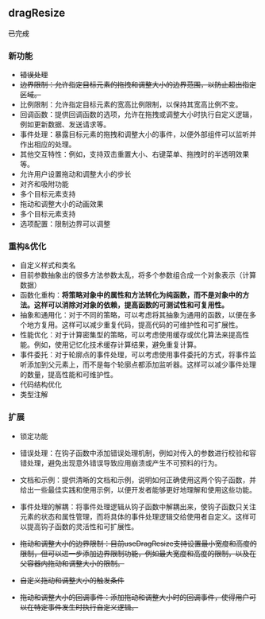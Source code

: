 ## dragResize

~~已完成~~

### 新功能

- ~~错误处理~~
- ~~边界限制：允许指定目标元素的拖拽和调整大小的边界范围，以防止超出指定区域。~~
- 比例限制：允许指定目标元素的宽高比例限制，以保持其宽高比例不变。
- 回调函数：提供回调函数的选项，允许在拖拽或调整大小时执行自定义逻辑，例如更新数据、发送请求等。
- 事件处理：暴露目标元素的拖拽和调整大小的事件，以便外部组件可以监听并作出相应的处理。
- 其他交互特性：例如，支持双击重置大小、右键菜单、拖拽时的半透明效果等。
- 允许用户设置拖动和调整大小的步长
- 对齐和吸附功能
- 多个目标元素支持
- 拖动和调整大小的动画效果
- 多个目标元素支持
- 选项配置：限制边界可以调整

### 重构&优化

 - 自定义样式和类名
 - 目前参数抽象出的很多方法参数太乱，将多个参数组合成一个对象表示（计算数据）
 - 函数化重构：**将策略对象中的属性和方法转化为纯函数，而不是对象中的方法。这样可以消除对对象的依赖，提高函数的可测试性和可复用性。**
 - 抽象和通用化：对于不同的策略，可以考虑将其抽象为通用的函数，以便在多个地方复用。这样可以减少重复代码，提高代码的可维护性和可扩展性。
 - 性能优化：对于计算密集型的策略，可以考虑使用缓存或优化算法来提高性能。例如，使用记忆化技术缓存计算结果，避免重复计算。
 - 事件委托：对于轮廓点的事件处理，可以考虑使用事件委托的方式，将事件监听添加到父元素上，而不是每个轮廓点都添加监听器。这样可以减少事件处理的数量，提高性能和可维护性。
 - 代码结构优化
 - 类型注解

### 扩展

 - 锁定功能



 - 错误处理：在钩子函数中添加错误处理机制，例如对传入的参数进行校验和容错处理，避免出现意外错误导致应用崩溃或产生不可预料的行为。
 - 文档和示例：提供清晰的文档和示例，说明如何正确使用这两个钩子函数，并给出一些最佳实践和使用示例，以便开发者能够更好地理解和使用这些功能。
 - 事件处理的解耦：将事件处理逻辑从钩子函数中解耦出来，使钩子函数只关注元素的状态和属性管理，而将具体的事件处理逻辑交给使用者自定义。这样可以提高钩子函数的灵活性和可扩展性。
 - ~~拖动和调整大小的边界限制：目前useDragResize支持设置最小宽度和高度的限制，但可以进一步添加边界限制功能，例如最大宽度和高度的限制，以及在父容器内拖动和调整大小的限制。~~
 - ~~自定义拖动和调整大小的触发条件~~
 - ~~拖动和调整大小的回调事件：添加拖动和调整大小时的回调事件，使得用户可以在特定事件发生时执行自定义逻辑。~~

